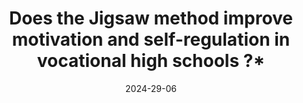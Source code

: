---
title: " Does the Jigsaw method improve motivation and self-regulation in vocational high schools ?*"
collection: publications
permalink: /publication/motivation
date: 2024-29-06
venue: 'Contemporary Educational Psychology'
paperurl: '/files/pdf/research/Riant et al. (2024) Jigsaw and motivation'
link: 'https://doi.org/10.1016/j.cedpsych.2024.102278'
citation: 'Riant, et al. 2024. &quot;Does the Jigsaw method improve motivation and self-regulation in vocational high schools? .&quot;<i>Contemporary Educational Psychology</i>.  doi:102278'
---